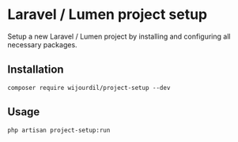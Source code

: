 # Laravel / Lumen project setup

Setup a new Laravel / Lumen project by installing and configuring all necessary packages.

## Installation

```shell
composer require wijourdil/project-setup --dev
```

## Usage

```shell
php artisan project-setup:run
```
